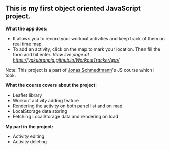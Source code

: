 ## This is my first object oriented JavaScript project.

**What the app does:**

-  It allows you to record your workout activities and keep track of them on real time map.
-  To add an activity, click on the map to mark your location. Then fill the form and hit enter.
*View live page at https://yakubrangja.github.io/WorkoutTrackerApp/*

Note: This project is a part of [Jonas Schmedtmann](https://twitter.com/jonasschmedtman)'s JS course which I took.

**What the course covers about the project:**

- Leaflet library
- Workout activity adding feature
- Rendering the activity on both panel list and on map.
- LocalStorage data storing
- Fetching LocalStorage data and rendering on load

**My part in the project:**

- Activity editing
- Activity deleting
